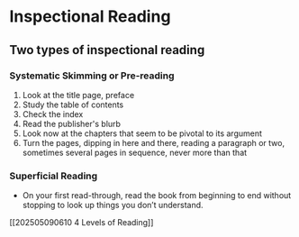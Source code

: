 # Inspectional Reading

## Two types of inspectional reading

### Systematic Skimming or Pre-reading
1. Look at the title page, preface
2. Study the table of contents
3. Check the index
4. Read the publisher's blurb
5. Look now at the chapters that seem to be pivotal to its argument
6. Turn the pages, dipping in here and there, reading a paragraph or two, sometimes several pages in sequence, never more than that

### Superficial Reading
- On your first read-through, read the book from beginning to end without stopping to look up things you don’t understand.

[[202505090610 4 Levels of Reading]]